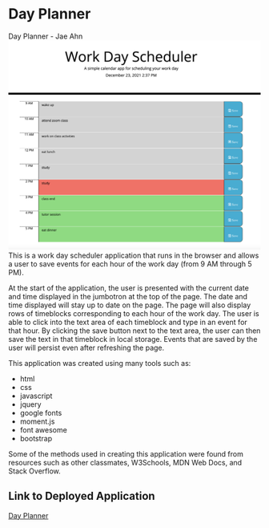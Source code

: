 # Day Planner #
Day Planner - Jae Ahn
![Day Planner](./assets/images/screenshot.png)
This is a work day scheduler application that runs in the browser and allows a user to save events for each hour of the work day (from 9 AM through 5 PM).  

At the start of the application, the user is presented with the current date and time displayed in the jumbotron at the top of the page. The date and time displayed will stay up to date on the page.  The page will also display rows of timeblocks corresponding to each hour of the work day.  The user is able to click into the text area of each timeblock and type in an event for that hour.  By clicking the save button next to the text area, the user can then save the text in that timeblock in local storage.  Events that are saved by the user will persist even after refreshing the page.

This application was created using many tools such as:
* html 
* css
* javascript
* jquery
* google fonts
* moment.js
* font awesome
* bootstrap  

Some of the methods used in creating this application were found from resources such as other classmates, W3Schools, MDN Web Docs, and Stack Overflow.

Link to Deployed Application
---------------
[Day Planner](https://ahnjaeyung.github.io/Day_Planner/)
